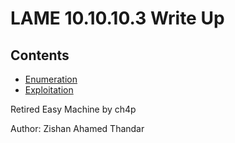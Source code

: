 <h1>LAME 10.10.10.3 Write Up</h1>

<h2>Contents</h2>

- [Enumeration](#enumeration)
- [Exploitation](#exploitation)

Retired Easy Machine by ch4p


Author: Zishan Ahamed Thandar

